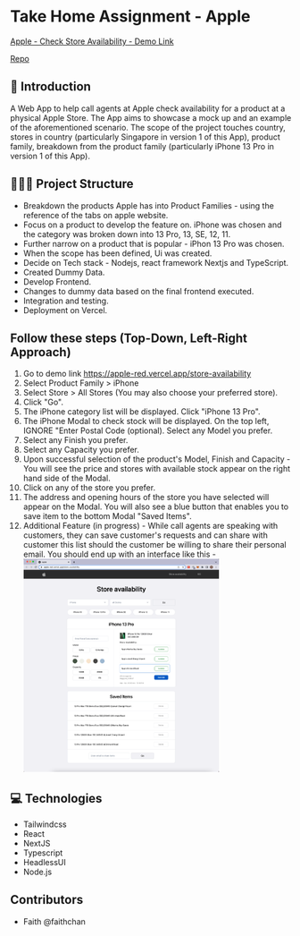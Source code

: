 # Take Home Assignment - Apple

[Apple - Check Store Availability - Demo Link](https://apple-red.vercel.app/store-availability)

[Repo](https://github.com/faithchan/store-availability/tree/main/store-availability)

## 🌌 Introduction

A Web App to help call agents at Apple check availability for a product at a physical Apple Store. The App aims to showcase a mock up and an example of the aforementioned scenario. The scope of the project touches country, stores in country (particularly Singapore in version 1 of this App), product family, breakdown from the product family (particularly iPhone 13 Pro in version 1 of this App).

## 👨🏻‍💻 Project Structure

- Breakdown the products Apple has into Product Families - using the reference of the tabs on apple website.
- Focus on a product to develop the feature on. iPhone was chosen and the category was broken down into 13 Pro, 13, SE, 12, 11.
- Further narrow on a product that is popular - iPhon 13 Pro was chosen.
- When the scope has been defined, Ui was created.
- Decide on Tech stack - Nodejs, react framework Nextjs and TypeScript.
- Created Dummy Data.
- Develop Frontend.
- Changes to dummy data based on the final frontend executed.
- Integration and testing.
- Deployment on Vercel.

## Follow these steps (Top-Down, Left-Right Approach)

1. Go to demo link https://apple-red.vercel.app/store-availability
2. Select Product Family > iPhone
3. Select Store > All Stores (You may also choose your preferred store).
4. Click "Go".
5. The iPhone category list will be displayed. Click "iPhone 13 Pro".
6. The iPhone Modal to check stock will be displayed. On the top left, IGNORE "Enter Postal Code (optional). Select any Model you prefer.
7. Select any Finish you prefer.
8. Select any Capacity you prefer.
9. Upon successful selection of the product's Model, Finish and Capacity - You will see the price and stores with available stock appear on the right hand side of the Modal.
10. Click on any of the store you prefer.
11. The address and opening hours of the store you have selected will appear on the Modal. You will also see a blue button that enables you to save item to the bottom Modal "Saved Items".
12. Additional Feature (in progress) - While call agents are speaking with customers, they can save customer's requests and can share with customer this list should the customer be willing to share their personal email.
    You should end up with an interface like this -
    <img src="./public/EndProduct.png" width="350"/>

## 💻 Technologies

- Tailwindcss
- React
- NextJS
- Typescript
- HeadlessUI
- Node.js

## Contributors

- Faith @faithchan
